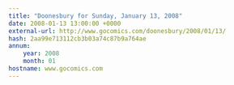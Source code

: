 ```yaml
---
title: "Doonesbury for Sunday, January 13, 2008"
date: 2008-01-13 13:00:00 +0000
external-url: http://www.gocomics.com/doonesbury/2008/01/13/
hash: 2aa99e713112cb3b03a74c87b9a764ae
annum:
    year: 2008
    month: 01
hostname: www.gocomics.com
---
```



